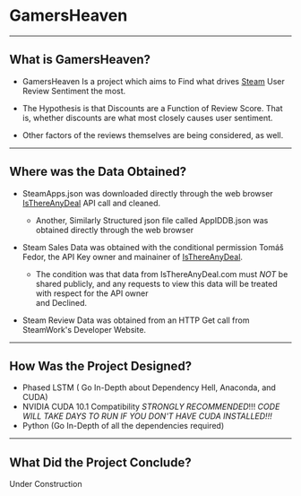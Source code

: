 # GamersHeaven


---------------------------------------------
  What is GamersHeaven?
---------------------------------------------

- GamersHeaven Is a project which aims to Find what drives [Steam](https://store.steampowered.com/) User Review Sentiment the most.

- The Hypothesis is that Discounts are a Function of Review Score. That is, whether discounts are what most closely causes user sentiment.

- Other factors of the reviews themselves are being considered, as well.



---------------------------------------------
  Where was the Data Obtained?
---------------------------------------------

- SteamApps.json was downloaded directly through the web browser [IsThereAnyDeal](https://isthereanydeal.com/) API call and cleaned.
  - Another, Similarly Structured json file called AppIDDB.json was obtained directly through the web browser

- Steam Sales Data was obtained with the conditional permission Tomáš Fedor, the API Key owner and mainainer of [IsThereAnyDeal](https://isthereanydeal.com/).
  - The condition was that data from IsThereAnyDeal.com must *NOT* be shared publicly, and any requests to view this data will be treated with respect for the API owner    
    and Declined.

- Steam Review Data was obtained from an HTTP Get call from SteamWork's Developer Website.



---------------------------------------------
  How Was the Project Designed?
---------------------------------------------

- Phased LSTM ( Go In-Depth about Dependency Hell, Anaconda, and CUDA)
- NVIDIA CUDA 10.1 Compatibility *STRONGLY RECOMMENDED*!!! *CODE WILL TAKE DAYS TO RUN IF YOU DON'T HAVE CUDA INSTALLED!!!*
- Python (Go In-Depth of all the dependencies required)


---------------------------------------------
  What Did the Project Conclude?
---------------------------------------------

Under Construction
